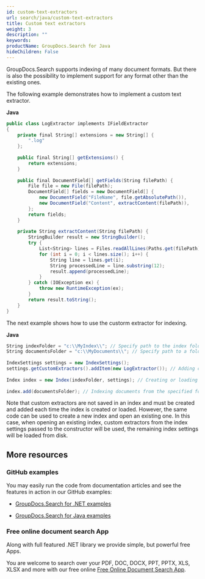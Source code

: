 ```yaml
---
id: custom-text-extractors
url: search/java/custom-text-extractors
title: Custom text extractors
weight: 3
description: ""
keywords: 
productName: GroupDocs.Search for Java
hideChildren: False
---
```

GroupDocs.Search supports indexing of many document formats. But there is also the possibility to implement support for any format other than the existing ones.

The following example demonstrates how to implement a custom text extractor.

**Java**

```csharp
public class LogExtractor implements IFieldExtractor
{
    private final String[] extensions = new String[] {
        ".log"
    };
 
    public final String[] getExtensions() {
        return extensions;
    }
 
    public final DocumentField[] getFields(String filePath) {
        File file = new File(filePath);
        DocumentField[] fields = new DocumentField[] {
            new DocumentField("FileName", file.getAbsolutePath()),
            new DocumentField("Content", extractContent(filePath)),
        };
        return fields;
    }
 
    private String extractContent(String filePath) {
        StringBuilder result = new StringBuilder();
        try {
            List<String> lines = Files.readAllLines(Paths.get(filePath), StandardCharsets.UTF_8);
            for (int i = 0; i < lines.size(); i++) {
                String line = lines.get(i);
                String processedLine = line.substring(12);
                result.append(processedLine);
            }
        } catch (IOException ex) {
            throw new RuntimeException(ex);
        }
        return result.toString();
    }
}
```

The next example shows how to use the custorm extractor for indexing.

**Java**

```csharp
String indexFolder = "c:\\MyIndex\\"; // Specify path to the index folder
String documentsFolder = "c:\\MyDocuments\\"; // Specify path to a folder containing documents to search
 
IndexSettings settings = new IndexSettings();
settings.getCustomExtractors().addItem(new LogExtractor()); // Adding custom text extractor to the index settings
 
Index index = new Index(indexFolder, settings); // Creating or loading an index
 
index.add(documentsFolder); // Indexing documents from the specified folder
```

Note that custom extractors are not saved in an index and must be created and added each time the index is created or loaded. However, the same code can be used to create a new index and open an existing one. In this case, when opening an existing index, custom extractors from the index settings passed to the constructor will be used, the remaining index settings will be loaded from disk.

## More resources

### GitHub examples

You may easily run the code from documentation articles and see the features in action in our GitHub examples:

*   [GroupDocs.Search for .NET examples](https://github.com/groupdocs-search/GroupDocs.Search-for-.NET)
    
*   [GroupDocs.Search for Java examples](https://github.com/groupdocs-search/GroupDocs.Search-for-Java)
    

### Free online document search App

Along with full featured .NET library we provide simple, but powerful free Apps.

You are welcome to search over your PDF, DOC, DOCX, PPT, PPTX, XLS, XLSX and more with our free online [Free Online Document Search App](https://products.groupdocs.app/search).

